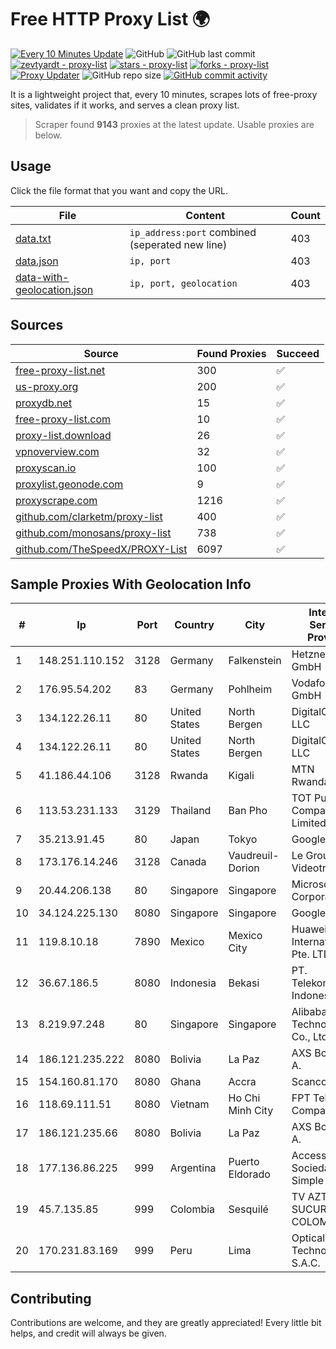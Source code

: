 
# Free HTTP Proxy List 🌍

[![Every 10 Minutes Update](https://github.com/mertguvencli/http-proxy-list/actions/workflows/main.yml/badge.svg?branch=main)](https://github.com/mertguvencli/http-proxy-list/actions/workflows/main.yml)
![GitHub](https://img.shields.io/github/license/mertguvencli/http-proxy-list)
![GitHub last commit](https://img.shields.io/github/last-commit/mertguvencli/http-proxy-list)
[![zevtyardt - proxy-list](https://img.shields.io/static/v1?label=zevtyardt&message=proxy-list&color=blue&logo=github)](https://github.com/zevtyardt/proxy-list "Go to GitHub repo")
[![stars - proxy-list](https://img.shields.io/github/stars/zevtyardt/proxy-list?style=social)](https://github.com/zevtyardt/proxy-list)
[![forks - proxy-list](https://img.shields.io/github/forks/zevtyardt/proxy-list?style=social)](https://github.com/zevtyardt/proxy-list)
[![Proxy Updater](https://github.com/zevtyardt/proxy-list/workflows/Proxy%20Updater/badge.svg)](https://github.com/zevtyardt/proxy-list/actions?query=workflow:"Proxy+Updater")
![GitHub repo size](https://img.shields.io/github/repo-size/zevtyardt/proxy-list)
[![GitHub commit activity](https://img.shields.io/github/commit-activity/m/zevtyardt/proxy-list?logo=commits)](https://github.com/zevtyardt/proxy-list/commits/main)

It is a lightweight project that, every 10 minutes, scrapes lots of free-proxy sites, validates if it works, and serves a clean proxy list.

> Scraper found **9143** proxies at the latest update. Usable proxies are below.

## Usage

Click the file format that you want and copy the URL.

|File|Content|Count|
|----|-------|-----|
|[data.txt](https://raw.githubusercontent.com/mertguvencli/http-proxy-list/main/proxy-list/data.txt)|`ip_address:port` combined (seperated new line)|403|
|[data.json](https://raw.githubusercontent.com/mertguvencli/http-proxy-list/main/proxy-list/data.json)|`ip, port`|403|
|[data-with-geolocation.json](https://raw.githubusercontent.com/mertguvencli/http-proxy-list/main/proxy-list/data-with-geolocation.json)|`ip, port, geolocation`|403|

## Sources

|Source|Found Proxies|Succeed|
|------|-------------|-------|
|[free-proxy-list.net](https://free-proxy-list.net)|300|✅|
|[us-proxy.org](https://www.us-proxy.org)|200|✅|
|[proxydb.net](http://proxydb.net)|15|✅|
|[free-proxy-list.com](https://free-proxy-list.com/?page=&port=&type%5B%5D=http&type%5B%5D=https&up_time=0&search=Search)|10|✅|
|[proxy-list.download](https://www.proxy-list.download/HTTP)|26|✅|
|[vpnoverview.com](https://vpnoverview.com/privacy/anonymous-browsing/free-proxy-servers)|32|✅|
|[proxyscan.io](https://www.proxyscan.io)|100|✅|
|[proxylist.geonode.com](https://proxylist.geonode.com/api/proxy-list?limit=300&page=1&sort_by=lastChecked&sort_type=desc&protocols=http,https)|9|✅|
|[proxyscrape.com](https://api.proxyscrape.com/v2/?request=displayproxies&protocol=http&timeout=10000&country=all&ssl=all&anonymity=all)|1216|✅|
|[github.com/clarketm/proxy-list](https://raw.githubusercontent.com/clarketm/proxy-list/master/proxy-list-raw.txt)|400|✅|
|[github.com/monosans/proxy-list](https://raw.githubusercontent.com/monosans/proxy-list/main/proxies/http.txt)|738|✅|
|[github.com/TheSpeedX/PROXY-List](https://raw.githubusercontent.com/TheSpeedX/PROXY-List/master/http.txt)|6097|✅|


## Sample Proxies With Geolocation Info

|#|Ip|Port|Country|City|Internet Service Provider|
|-|--|----|-------|----|-------------------------|
|1|148.251.110.152|3128|Germany|Falkenstein|Hetzner Online GmbH|
|2|176.95.54.202|83|Germany|Pohlheim|Vodafone GmbH|
|3|134.122.26.11|80|United States|North Bergen|DigitalOcean, LLC|
|4|134.122.26.11|80|United States|North Bergen|DigitalOcean, LLC|
|5|41.186.44.106|3128|Rwanda|Kigali|MTN Rwandacell|
|6|113.53.231.133|3129|Thailand|Ban Pho|TOT Public Company Limited|
|7|35.213.91.45|80|Japan|Tokyo|Google LLC|
|8|173.176.14.246|3128|Canada|Vaudreuil-Dorion|Le Groupe Videotron Ltee|
|9|20.44.206.138|80|Singapore|Singapore|Microsoft Corporation|
|10|34.124.225.130|8080|Singapore|Singapore|Google LLC|
|11|119.8.10.18|7890|Mexico|Mexico City|Huawei International Pte. LTD|
|12|36.67.186.5|8080|Indonesia|Bekasi|PT. Telekomunikasi Indonesia|
|13|8.219.97.248|80|Singapore|Singapore|Alibaba (US) Technology Co., Ltd.|
|14|186.121.235.222|8080|Bolivia|La Paz|AXS Bolivia S. A.|
|15|154.160.81.170|8080|Ghana|Accra|Scancom Ltd.|
|16|118.69.111.51|8080|Vietnam|Ho Chi Minh City|FPT Telecom Company|
|17|186.121.235.66|8080|Bolivia|La Paz|AXS Bolivia S. A.|
|18|177.136.86.225|999|Argentina|Puerto Eldorado|Access AIR Sociedad Simple|
|19|45.7.135.85|999|Colombia|Sesquilé|TV AZTECA SUCURSAL COLOMBIA|
|20|170.231.83.169|999|Peru|Lima|Optical Technologies S.A.C.|



## Contributing

Contributions are welcome, and they are greatly appreciated! Every
little bit helps, and credit will always be given.


